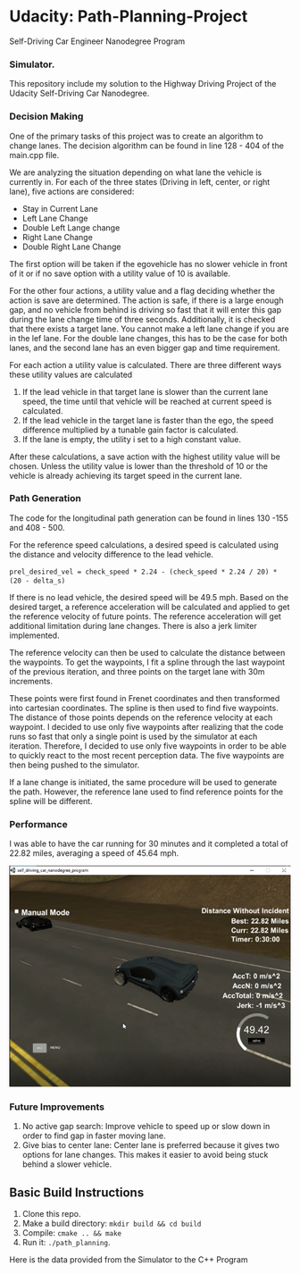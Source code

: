 # Udacity: Path-Planning-Project
Self-Driving Car Engineer Nanodegree Program
   
[//]: # (Image References)

[image1]: ./images/capture1.png "Grayscaling"


### Simulator.
This repository include my solution to the Highway Driving Project of the Udacity Self-Driving Car Nanodegree.

### Decision Making
One of the primary tasks of this project was to create an algorithm to change lanes.
The decision algorithm can be found in line 128 - 404 of the main.cpp file.

We are analyzing the situation depending on what lane the vehicle is currently in.
For each of the three states (Driving in left, center, or right lane), five actions are considered:
* Stay in Current Lane
* Left Lane Change
* Double Left Lange change
* Right Lane Change
* Double Right Lane Change

The first option will be taken if the egovehicle has no slower vehicle in front of it or if no save option with a 
utility value of 10 is available.

For the other four actions, a utility value and a flag deciding whether the action is save are determined.
The action is safe, if there is a large enough gap, and no vehicle from behind is driving so fast that it will 
enter this gap during the lane change time of three seconds. Additionally, it is checked that there exists a target 
lane. You cannot make a left lane change if you are in the lef lane.
For the double lane changes, this has to be the case for both lanes, and the second lane has an even bigger
gap and time requirement.

For each action a utility value is calculated. There are three different ways these utility values are calculated
1. If the lead vehicle in that target lane is slower than the current lane speed, the time until that vehicle will be 
reached at current speed is calculated.
2. If the lead vehicle in the target lane is faster than the ego, the speed difference multiplied by a tunable gain factor is calculated.
3. If the lane is empty, the utility i set to a high constant value.

After these calculations, a save action with the highest utility value will be chosen. Unless the utility value is lower 
than the threshold of 10 or the vehicle is already achieving its target speed in the current lane.


### Path Generation
The code for the longitudinal path generation can be found in lines  130 -155 and 408 - 500.

For the reference speed calculations, a desired speed is calculated using the distance and velocity difference to the lead vehicle.
```
prel_desired_vel = check_speed * 2.24 - (check_speed * 2.24 / 20) * (20 - delta_s)
```

If there is no lead vehicle, the desired speed will be 49.5 mph.
Based on the desired target, a reference acceleration will be calculated and applied to get the reference velocity of future points.
The reference acceleration will get additional limitation during lane changes. There is also a jerk limiter implemented.

The reference velocity can then be used to calculate the distance between the waypoints.
To get the waypoints, I fit a spline through the last waypoint of the previous iteration, and three points on the target lane with 30m increments.

These points were first found in Frenet coordinates and then transformed into cartesian coordinates.
The spline is then used to find five waypoints. The distance of those points depends on the reference velocity at each waypoint.
I decided to use only five waypoints after realizing that the code runs so fast that only a single point is used by the simulator at each iteration.
Therefore, I decided to use only five waypoints in order to be able to quickly react to the most recent perception data.
The five waypoints are then being pushed to the simulator.

If a lane change is initiated, the same procedure will be used to generate the path. However, the reference lane used 
to find reference points for the spline will be different.

### Performance
I was able to have the car running for 30 minutes and it completed a total of 22.82 miles, averaging a speed of 45.64 mph.

![alt text][image1]

### Future Improvements
1. No active gap search: Improve vehicle to speed up or slow down in order to find gap in faster moving lane.
2. Give bias to center lane: Center lane is preferred because it gives two options for lane changes. This makes it easier to avoid being stuck behind a slower vehicle.

## Basic Build Instructions

1. Clone this repo.
2. Make a build directory: `mkdir build && cd build`
3. Compile: `cmake .. && make`
4. Run it: `./path_planning`.

Here is the data provided from the Simulator to the C++ Program

